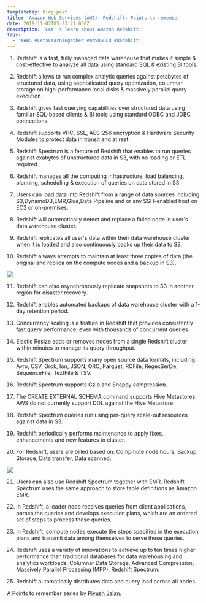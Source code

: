 ```yaml
---
templateKey: blog-post
title: 'Amazon Web Services (AWS): Redshift: Points to remember'
date: 2019-11-02T05:23:21.050Z
description: 'Let''s learn about Amazon Redshift:'
tags:
  - '#AWS #LetsLearnTogether #AWSUGBLR #Redshift'
---
```

1. Redshift is a fast, fully managed data warehouse that makes it simple & cost-effective to analyze all data using standard SQL & existing BI tools.

2. Redshift allows to run complex analytic queries against petabytes of structured data, using sophisticated query optimization, columnar storage on high-performance local disks & massively parallel query execution.

3. Redshift gives fast querying capabilities over structured data using familiar SQL-based clients & BI tools using standard ODBC and JDBC connections.

4. Redshift supports VPC, SSL, AES-256 encryption & Hardware Security Modules to protect data in transit and at rest.

5. Redshift Spectrum is a feature of Redshift that enables to run queries against exabytes of unstructured data in S3, with no loading or ETL required.

6. Redshift manages all the computing infrastructure, load balancing, planning, scheduling & execution of queries on data stored in S3.

7. Users can load data into Redshift from a range of data sources including S3,DynamoDB,EMR,Glue,Data Pipeline and or any SSH-enabled host on EC2 or on-premises.

8. Redshift will automatically detect and replace a failed node in user's data warehouse cluster.

9. Redshift replicates all user's data within their data warehouse cluster when it is loaded and also continuously backs up their data to S3.

10. Redshift always attempts to maintain at least three copies of data (the original and replica on the compute nodes and a backup in S3).

![](/img/screenshot-733-.png)

11. Redshift can also asynchronously replicate snapshots to S3 in another region for disaster recovery.

12. Redshift enables automated backups of data warehouse cluster with a 1-day retention period.

13. Concurrency scaling is a feature in Redshift that provides consistently fast query performance, even with thousands of concurrent queries.

14. Elastic Resize adds or removes nodes from a single Redshift cluster within minutes to manage its query throughput.

15. Redshift Spectrum supports many open source data formats, including Avro, CSV, Grok, Ion, JSON, ORC, Parquet, RCFile, RegexSerDe, SequenceFile, TextFile & TSV.

16. Redshift Spectrum supports Gzip and Snappy compression.

17. The CREATE EXTERNAL SCHEMA command supports Hive Metastores. AWS do not currently support DDL against the Hive Metastore.

18. Redshift Spectrum queries run using per-query scale-out resources against data in S3.

19. Redshift periodically performs maintenance to apply fixes, enhancements and new features to cluster.

20. For Redshift, users are billed based on: Compmute node hours, Backup Storage, Data transfer, Data scanned.

![](/img/screenshot-734-.png)

21. Users can also use Redshift Spectrum together with EMR. Redshift Spectrum uses the same approach to store table definitions as Amazon EMR.

22. In Redshift, a leader node receives queries from client applications, parses the queries and develops execution plans, which are an ordered set of steps to process these queries.

23. In Redshift, compute nodes execute the steps specified in the execution plans and transmit data among themselves to serve these queries.

24. Redshift uses a variety of innovations to achieve up to ten times higher performance than traditional databases for data warehousing and analytics workloads: Columnar Data Storage, Advanced Compression, Massively Parallel Processing (MPP), Redshift Spectrum.

25. Redshift automatically distributes data and query load across all nodes.

A Points to remember series by [Piyush Jalan](https://www.linkedin.com/in/piyush-jalan/).
